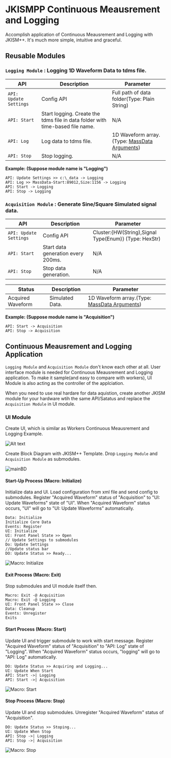 # JKISMPP Continuous Meausrement and Logging

Accomplish application of Continuous Meausrement and Logging with JKISM++. It's much more simple, intuitive and graceful.

## Reusable Modules

### `Logging Module` : Logging 1D Waveform Data to tdms file.

| API | Description | Parameter |
| --- | --- | --- |
| `API: Update Settings` | Config API | Full path of data folder(Type: Plain String) |
| `API: Start` | Start logging. Create the tdms file in data folder with time-based file name. | N/A |
| `API: Log` | Log data to tdms file. | 1D Waveform array.(Type: [MassData Arguments](https://github.com/NEVSTOP-LAB/JKISMPP-MassData-Parameter-Support)) |
| `API: Stop` | Stop logging. | N/A |

**Example: (Suppose module name is "Logging")**
```
API: Update Settings >> c:\_data -> Logging
API: Log >> MassData-Start:89012,Size:1156 -> Logging
API: Start -> Logging
API: Stop -> Logging
```

### `Acquisition Module` : Generate Sine/Square Simulated signal data.

| API | Description | Parameter |
| --- | --- | --- |
| `API: Update Settings` | Config API | Cluster:{HW(String),Signal Type(Enum)} (Type: HexStr) |
| `API: Start` | Start data generation every 200ms. | N/A |
| `API: Stop` | Stop data generation. | N/A |


| Status | Description | Parameter |
| --- | --- | --- |
| Acquired Waveform | Simulated Data.  | 1D Waveform array.(Type: [MassData Arguments](https://github.com/NEVSTOP-LAB/JKISMPP-MassData-Parameter-Support)) |

**Example: (Suppose module name is "Acquisition")**
```
API: Start -> Acquisition
API: Stop -> Acquisition
```

## Continuous Meausrement and Logging Application

`Logging Module` and `Acquisition Module` don't know each other at all. User interface module is needed for Continuous Meausrement and Logging application. To make it sample(and easy to compare with workers), UI Module is also acting as the controller of the applciation.

When you need to use real hardare for data aquistion, create another JKISM module for your hardware wtih the same API/Satatus and replace the `Acquisition Module` in UI module. 


### UI Module

Create UI, which is similar as Workers Continuous Meausrement and Logging Example.

![Alt text](./_doc/mainUI.png)

Create Block Diagram with JKISM++ Template. Drop `Logging Module` and `Acquisition Module` as submodules.

![mainBD](./_doc/MainBD.png)

#### Start-Up Process (Macro: Initialize)

Initialize data and UI. Load configuration from xml file and send config to submodules. Register "Acquired Waveform" status of "Acquisition" to "UI: Update Waveforms" state of "UI". When "Acquired Waveform" status occurs, "UI" will go to "UI: Update Waveforms" automatically.

```
Data: Initialize
Initialize Core Data
Events: Register
UI: Initialize
UI: Front Panel State >> Open
// Update Settings to submodules
Do: Update Settings
//Update status bar
DO: Update Status >> Ready...
```

![Macro: Initialize](./_doc/Initialize%20Process.png)

#### Exit Process (Macro: Exit)

Stop submodules and UI module itself then.

```
Macro: Exit -@ Acquisition
Macro: Exit -@ Logging
UI: Front Panel State >> Close
Data: Cleanup
Events: Unregister
Exits
```

#### Start Process (Macro: Start)

Update UI and trigger submodule to work with start message. Register "Acquired Waveform" status of "Acquisition" to "API: Log" state of "Logging". When "Acquired Waveform" status occurs, "logging" will go to "API: Log" automatically.


```
DO: Update Status >> Acquiring and Logging...
UI: Update When Start
API: Start ->| Logging
API: Start ->| Acquisition
```

![Macro: Start](./_doc/Start%20Process.png)


#### Stop Process (Macro: Stop)

Update UI and stop submodules. Unregister "Acquired Waveform" status of "Acquisition".

```
DO: Update Status >> Stoping...
UI: Update When Stop
API: Stop ->| Logging
API: Stop ->| Acquisition
```

![Macro: Stop](./_doc/Stop%20Process.png)
